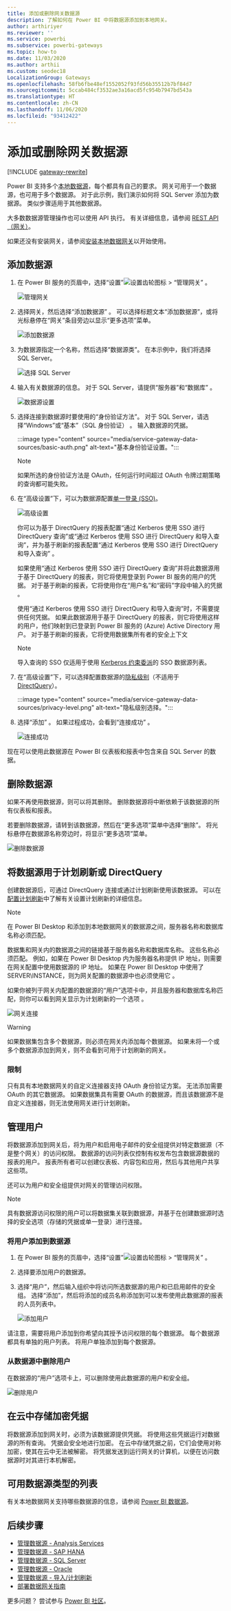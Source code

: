 ```yaml
---
title: 添加或删除网关数据源
description: 了解如何在 Power BI 中将数据源添加到本地网关。
author: arthiriyer
ms.reviewer: ''
ms.service: powerbi
ms.subservice: powerbi-gateways
ms.topic: how-to
ms.date: 11/03/2020
ms.author: arthii
ms.custom: seodec18
LocalizationGroup: Gateways
ms.openlocfilehash: 58fb6fbe48ef1552052f93fd56b35512b7bf84d7
ms.sourcegitcommit: 5ccab484cf3532ae3a16acd5fc954b7947bd543a
ms.translationtype: HT
ms.contentlocale: zh-CN
ms.lasthandoff: 11/06/2020
ms.locfileid: "93412422"
---
```

# <a name="add-or-remove-a-gateway-data-source"></a>添加或删除网关数据源

[!INCLUDE [gateway-rewrite](../includes/gateway-rewrite.md)]

Power BI 支持多个[本地数据源](power-bi-data-sources.md)，每个都具有自己的要求。 网关可用于一个数据源，也可用于多个数据源。 对于此示例，我们演示如何将 SQL Server 添加为数据源。 类似步骤适用于其他数据源。

大多数数据源管理操作也可以使用 API 执行。 有关详细信息，请参阅 [REST API（网关）](/rest/api/power-bi/gateways)。

如果还没有安装网关，请参阅[安装本地数据网关](/data-integration/gateway/service-gateway-install)以开始使用。

## <a name="add-a-data-source"></a>添加数据源

1. 在 Power BI 服务的页眉中，选择“设置”![设置齿轮图标](media/service-gateway-data-sources/icon-gear.png) > “管理网关” 。

    ![管理网关](media/service-gateway-data-sources/manage-gateways.png)

2. 选择网关，然后选择“添加数据源”  。 可以选择标题文本“添加数据源”，或将光标悬停在“网关”条目旁边以显示“更多选项”菜单。

    ![添加数据源](media/service-gateway-data-sources/add-data-source.png)

3. 为数据源指定一个名称，然后选择“数据源类”。 在本示例中，我们将选择 SQL Server。

    ![选择 SQL Server](media/service-gateway-data-sources/select-sql-server.png)

4. 输入有关数据源的信息。 对于 SQL Server，请提供“服务器”和“数据库” 。

    ![数据源设置](media/service-gateway-data-sources/data-source-settings.png)

5. 选择连接到数据源时要使用的“身份验证方法”。 对于 SQL Server，请选择“Windows”或“基本”（SQL 身份验证） 。 输入数据源的凭据。

   :::image type="content" source="media/service-gateway-data-sources/basic-auth.png" alt-text="基本身份验证设置。":::

    > [!NOTE]
    > 如果所选的身份验证方法是 OAuth，任何运行时间超过 OAuth 令牌过期策略的查询都可能失败。

6. 在“高级设置”下，可以为数据源配置[单一登录 (SSO)](service-gateway-sso-overview.md)。 

    ![高级设置](media/service-gateway-data-sources/advanced-settings-02.png)

    你可以为基于 DirectQuery 的报表配置“通过 Kerberos 使用 SSO 进行 DirectQuery 查询”或“通过 Kerberos 使用 SSO 进行 DirectQuery 和导入查询”，并为基于刷新的报表配置“通过 Kerberos 使用 SSO 进行 DirectQuery 和导入查询”  。

    如果使用“通过 Kerberos 使用 SSO 进行 DirectQuery 查询”并将此数据源用于基于 DirectQuery 的报表，则它将使用登录到 Power BI 服务的用户的凭据。 对于基于刷新的报表，它将使用你在“用户名”和“密码”字段中输入的凭据 。

    使用“通过 Kerberos 使用 SSO 进行 DirectQuery 和导入查询”时，不需要提供任何凭据。 如果此数据源用于基于 DirectQuery 的报表，则它将使用这样的用户，他们映射到已登录到 Power BI 服务的 (Azure) Active Directory 用户。  对于基于刷新的报表，它将使用数据集所有者的安全上下文

    > [!NOTE]
    >导入查询的 SSO 仅适用于使用 [Kerberos 约束委派](service-gateway-sso-kerberos.md)的 SSO 数据源列表。

7. 在“高级设置”下，可以选择配置数据源的[隐私级别](https://support.office.com/article/Privacy-levels-Power-Query-CC3EDE4D-359E-4B28-BC72-9BEE7900B540)（不适用于 [DirectQuery](desktop-directquery-about.md)）。

    :::image type="content" source="media/service-gateway-data-sources/privacy-level.png" alt-text="隐私级别选择。":::

8. 选择“添加”  。 如果过程成功，会看到“连接成功”  。

    ![连接成功](media/service-gateway-data-sources/connection-successful.png)

现在可以使用此数据源在 Power BI 仪表板和报表中包含来自 SQL Server 的数据。

## <a name="remove-a-data-source"></a>删除数据源

如果不再使用数据源，则可以将其删除。 删除数据源将中断依赖于该数据源的所有仪表板和报表。

若要删除数据源，请转到该数据源，然后在“更多选项”菜单中选择“删除”。 将光标悬停在数据源名称旁边时，将显示“更多选项”菜单。

![删除数据源](media/service-gateway-data-sources/remove-data-source.png)

## <a name="use-the-data-source-for-scheduled-refresh-or-directquery"></a>将数据源用于计划刷新或 DirectQuery

创建数据源后，可通过 DirectQuery 连接或通过计划刷新使用该数据源。 可以在[配置计划刷新](refresh-scheduled-refresh.md)中了解有关设置计划刷新的详细信息。

> [!NOTE]
>在 Power BI Desktop 和添加到本地数据网关的数据源之间，服务器名称和数据库名称必须匹配。

数据集和网关内的数据源之间的链接基于服务器名称和数据库名称。 这些名称必须匹配。 例如，如果在 Power BI Desktop 内为服务器名称提供 IP 地址，则需要在网关配置中使用数据源的 IP 地址。 如果在 Power BI Desktop 中使用了 SERVER\INSTANCE，则为网关配置的数据源中也必须使用它  。

如果你被列于网关内配置的数据源的“用户”选项卡中，并且服务器和数据库名称匹配，则你可以看到网关显示为计划刷新的一个选项  。

![网关连接](media/service-gateway-data-sources/gateway-connection.png)

> [!WARNING]
> 如果数据集包含多个数据源，则必须在网关内添加每个数据源。 如果未将一个或多个数据源添加到网关，则不会看到可用于计划刷新的网关。

### <a name="limitations"></a>限制

只有具有本地数据网关的自定义连接器支持 OAuth 身份验证方案。 无法添加需要 OAuth 的其它数据源。 如果数据集具有需要 OAuth 的数据源，而且该数据源不是自定义连接器，则无法使用网关进行计划刷新。

## <a name="manage-users"></a>管理用户

将数据源添加到网关后，将为用户和启用电子邮件的安全组提供对特定数据源（不是整个网关）的访问权限。 数据源的访问列表仅控制有权发布包含数据源数据的报表的用户。 报表所有者可以创建仪表板、内容包和应用，然后与其他用户共享这些项。

还可以为用户和安全组提供对网关的管理访问权限。

> [!NOTE]
> 具有数据源访问权限的用户可以将数据集关联到数据源，并基于在创建数据源时选择的安全选项（存储的凭据或单一登录）进行连接。

### <a name="add-users-to-a-data-source"></a>将用户添加到数据源

1. 在 Power BI 服务的页眉中，选择“设置”![设置齿轮图标](media/service-gateway-data-sources/icon-gear.png) > “管理网关” 。

2. 选择要添加用户的数据源。

3. 选择“用户”，然后输入组织中将访问所选数据源的用户和已启用邮件的安全组。 选择“添加”，然后将添加的成员名称添加到可以发布使用此数据源的报表的人员列表中。

    ![添加用户](media/service-gateway-data-sources/add-user.png)

请注意，需要将用户添加到你希望向其授予访问权限的每个数据源。 每个数据源都具有单独的用户列表。 将用户单独添加到每个数据源。

### <a name="remove-users-from-a-data-source"></a>从数据源中删除用户

在数据源的“用户”选项卡上，可以删除使用此数据源的用户和安全组。

![删除用户](media/service-gateway-data-sources/remove-user.png)

## <a name="store-encrypted-credentials-in-the-cloud"></a>在云中存储加密凭据

将数据源添加到网关时，必须为该数据源提供凭据。 将使用这些凭据运行对数据源的所有查询。 凭据会安全地进行加密。 在云中存储凭据之前，它们会使用对称加密，使其在云中无法被解密。 将凭据发送到运行网关的计算机，以便在访问数据源时对其进行本机解密。

## <a name="list-of-available-data-source-types"></a>可用数据源类型的列表

有关本地数据网关支持哪些数据源的信息，请参阅 [Power BI 数据源](power-bi-data-sources.md)。

## <a name="next-steps"></a>后续步骤

* [管理数据源 - Analysis Services](service-gateway-enterprise-manage-ssas.md)
* [管理数据源 - SAP HANA](service-gateway-enterprise-manage-sap.md)
* [管理数据源 - SQL Server](service-gateway-enterprise-manage-sql.md)
* [管理数据源 - Oracle](service-gateway-onprem-manage-oracle.md)
* [管理数据源 - 导入/计划刷新](service-gateway-enterprise-manage-scheduled-refresh.md)
* [部署数据网关指南](service-gateway-deployment-guidance.md)

更多问题？ 尝试参与 [Power BI 社区](https://community.powerbi.com/)。
